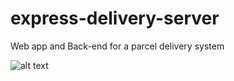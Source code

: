 # express-delivery-server
Web app and Back-end for a parcel delivery system

![ alt text ](https://img.shields.io/badge/MySQL-005C84?style=for-the-badge&logo=mysql&logoColor=white)
